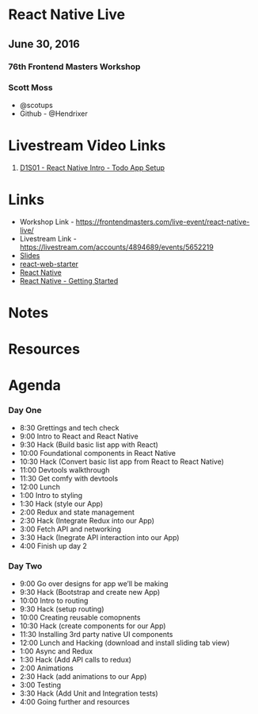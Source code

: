 # React Native Live 

## June 30, 2016

### 76th Frontend Masters Workshop

### Scott Moss

* @scotups
* Github - @Hendrixer


# Livestream Video Links

1. [D1S01 - React Native Intro - Todo App Setup](https://livestream.com/accounts/4894689/events/5652219/videos/128211904)
    

# Links

* Workshop Link - https://frontendmasters.com/live-event/react-native-live/
* Livestream Link - https://livestream.com/accounts/4894689/events/5652219
* [Slides](https://docs.google.com/presentation/d/18gCaTdcF9Hd7RPtVYdF8y52pPyLL3dwR5odxWLpZAkQ/edit?usp=sharing)
* [react-web-starter](https://github.com/FrontendMasters/react-web-starter)
* [React Native](https://facebook.github.io/react-native)
* [React Native - Getting Started](https://facebook.github.io/react-native/docs/getting-started.html)

# Notes


# Resources 



# Agenda

### Day One

* 8:30    Grettings and tech check
* 9:00    Intro to React and React Native
* 9:30    Hack (Build basic list app with React)
* 10:00   Foundational components in React Native
* 10:30   Hack (Convert basic list app from React to React Native)
* 11:00   Devtools walkthrough
* 11:30   Get comfy with devtools
* 12:00   Lunch
* 1:00    Intro to styling
* 1:30    Hack (style our App)
* 2:00    Redux and state management
* 2:30    Hack (Integrate Redux into our App)
* 3:00    Fetch API and networking
* 3:30    Hack (Inegrate API interaction into our App)
* 4:00    Finish up day 2


### Day Two

* 9:00    Go over designs for app we’ll be making
* 9:30    Hack (Bootstrap and create new App)
* 10:00   Intro to routing
* 9:30    Hack (setup routing)
* 10:00   Creating reusable comopnents
* 10:30   Hack (create components for our App)
* 11:30   Installing 3rd party native UI components
* 12:00   Lunch and Hacking (download and install sliding tab view)
* 1:00    Async and Redux
* 1:30    Hack (Add API calls to redux)
* 2:00    Animations
* 2:30    Hack (add animations to our App)
* 3:00    Testing
* 3:30    Hack (Add Unit and Integration tests)
* 4:00    Going further and resources
